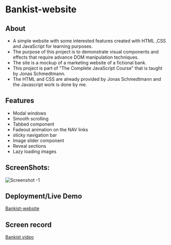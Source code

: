 # Bankist-website
## About
- A simple website with some interested features created with HTML ,CSS and JavaScript for learning purposes.
- The purpose of this project is to demonstrate visual components and effects that require advance DOM manipulation techniques.
- The site is a mockup of a marketing website of a fictional bank. 
- This project is part of "The Complete JavaScript Course" that is taught by Jonas Schmedtmann. 
- The HTML and CSS are already provided by Jonas Schmedtmann and the Javascript work is done by me.

## Features
- Modal windows
- Smooth scrolling
- Tabbed component
- Fadeout animation on the NAV links
- sticky navigation bar
- Image slider component
- Reveal sections
- Lazy loading images

## ScreenShots:
![Screenshot -1](https://user-images.githubusercontent.com/77184432/176552752-e021b287-4fb9-4e69-b674-a031613a8134.png)

## Deployment/Live Demo
[Bankist-website](https://bankist-website-111.netlify.app/)

## Screen record
[Bankist video](https://www.youtube.com/watch?v=Cdun3E685Do)
